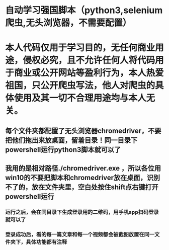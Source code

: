 # 自动学习强国脚本（python3,selenium爬虫,无头浏览器，不需要配置）

# 本人代码仅用于学习目的，无任何商业用途，侵权必究，且不允许任何人将代码用于商业或公开网站等盈利行为，本人热爱祖国，只公开爬虫写法，他人对爬虫的具体使用及其一切不合理用途均与本人无关。

## 每个文件夹都配置了无头浏览器chromedriver，不要把他们拖出来放桌面，留着目录！同一目录下powershell运行python3脚本就可以了

## 我用的是相对路径./chromedriver.exe ，所以各位用win10的不要把脚本和chromedriver放在桌面，识别不了的，放在文件夹里，空白处按住shift点右键打开powershell运行

### 运行之后，会在同目录下生成登录用的二维码，用手机app扫码登录就可以了

### 登录成功后，看的每一篇文章和每一个视频都会被截图放置在同一文件夹下，具体功能都有注释
